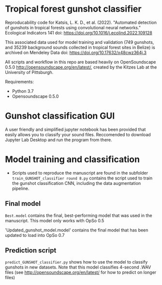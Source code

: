 # Tropical forest gunshot classifier

Reproducability code for Katsis, L. K. D., et al. (2022). "Automated detection of gunshots in tropical forests using convolutional neural networks." Ecological Indicators 141 doi: https://doi.org/10.1016/j.ecolind.2022.109128

This associated data used for model training and validation (749 gunshots, and 35239 background sounds collected in tropical forest sites in Belize) is archived on Mendeley Data doi: https://doi.org/10.17632/x48cwz364j.3 

All scripts and workflow in this repo are based heavily on OpenSoundscape 0.5.0 http://opensoundscape.org/en/latest/, created by the Kitzes Lab at the University of Pittsburgh.

Requirements:
- Python 3.7
- Opensoundscape 0.5.0

# Gunshot classification GUI #

A user friendly and simplified jupyter notebook has been provided that easily allows you to classify your sound files. Reccomended to download Jupyter Lab Desktop and run the program from there.


# Model training and classification #
* Scripts used to reproduce the manuscript are found in the subfolder 
`train_GUNSHOT_classifier round 8.py` contains the script used to train the gunshot classification CNN, including the data augmentation pipeline.

## Final model ##
`Best.model` contains the final, best-performing model that was used in the manuscript. This model only works with OpSo 0.5

'Updated_gunshot_model.model' contains the final model that has been updated to load into OpSo 0.7

## Prediction script ##
`predict_GUNSHOT_classifier.py` shows how to use the model to classify gunshots in new datasets. Note that this model classifies 4-second .WAV files (see http://opensoundscape.org/en/latest/ for how to predict on longer files) 


